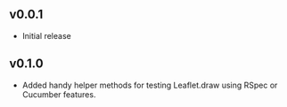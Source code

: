## v0.0.1

* Initial release

## v0.1.0

* Added handy helper methods for testing Leaflet.draw using RSpec or
  Cucumber features.

